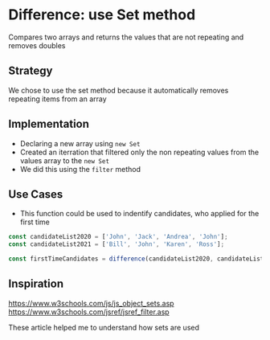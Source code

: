 # Difference: use Set method

Compares two arrays and returns the values that are not repeating and removes
doubles

## Strategy

We chose to use the set method because it automatically removes repeating items
from an array

## Implementation

- Declaring a new array using `new Set`
- Created an iterration that filtered only the non repeating values from the
  values array to the `new Set`
- We did this using the `filter` method

## Use Cases

- This function could be used to indentify candidates, who applied for the first
  time

```js
const candidateList2020 = ['John', 'Jack', 'Andrea', 'John'];
const candidateList2021 = ['Bill', 'John', 'Karen', 'Ross'];

const firstTimeCandidates = difference(candidateList2020, candidateList2021);
```

## Inspiration

<https://www.w3schools.com/js/js_object_sets.asp>
<https://www.w3schools.com/jsref/jsref_filter.asp>

These article helped me to understand how sets are used
